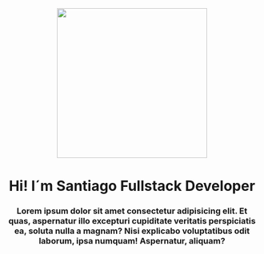 <div id="header" align="center">
  <img
    src="https://media.tenor.com/-buzIaq-QeoAAAAC/code-coding.gif"
    width="300"
  />
  <h1>Hi! I´m Santiago Fullstack Developer</h1>
  <h3>
    Lorem ipsum dolor sit amet consectetur adipisicing elit. Et quas, aspernatur
    illo excepturi cupiditate veritatis perspiciatis ea, soluta nulla a magnam?
    Nisi explicabo voluptatibus odit laborum, ipsa numquam! Aspernatur, aliquam?
  </h3>
</div>

<div id="header" align="center">
  <a href="https://img.shields.io/endpoint?url=<URL>&style<STYLE>"></a>
</div>



